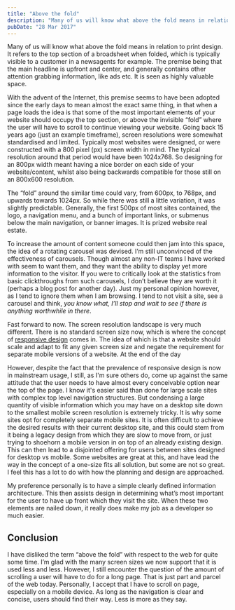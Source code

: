 ```yaml
---
title: "Above the fold"
description: "Many of us will know what above the fold means in relation to print design. It refers to the top section of a broadsheet when folded, which is typically visible to a customer in a newsagents for example."
pubDate: "28 Mar 2017"
---
```


Many of us will know what above the fold means in relation to print design. It refers to the top section of a broadsheet when folded, which is typically visible to a customer in a newsagents for example. The premise being that the main headline is upfront and center, and generally contains other attention grabbing information, like ads etc. It is seen as highly valuable space.

With the advent of the Internet, this premise seems to have been adopted since the early days to mean almost the exact same thing, in that when a page loads the idea is that some of the most important elements of your website should occupy the top section, or above the invisible &ldquo;fold&rdquo; where the user will have to scroll to continue viewing your website. Going back 15 years ago (just an example timeframe), screen resolutions were somewhat standardised and limited. Typically most websites were designed, or were constructed with a 800 pixel (px) screen width in mind. The typical resolution around that period would have been 1024x768. So designing for an 800px width meant having a nice border on each side of your website/content, whilst also being backwards compatible for those still on an 800x600 resolution.

The &ldquo;fold&rdquo; around the similar time could vary, from 600px, to 768px, and upwards towards 1024px. So while there was still a little variation, it was slightly predictable. Generally, the first 500px of most sites contained, the logo, a navigation menu, and a bunch of important links, or submenus below the main navigation, or banner images. It is prized website real estate.

To increase the amount of content someone could then jam into this space, the idea of a rotating carousel was devised. I’m still unconvinced of the effectiveness of carousels. Though almost any non-IT teams I have worked with seem to want them, and they want the ability to display yet more information to the visitor. If you were to critically look at the statistics from basic clickthroughs from such carousels, I don’t believe they are worth it (perhaps a blog post for another day). Just my personal opinion however, as I tend to ignore them when I am browsing. I tend to not visit a site, see a carousel and think, <em>you know what, I’ll stop and wait to see if there is anything worthwhile in there</em>.

Fast forward to now. The screen resolution landscape is very much different. There is no standard screen size now, which is where the concept of <a href="https://alistapart.com/article/responsive-web-design">responsive design</a> comes in. The idea of which is that a website should scale and adapt to fit any given screen size and negate the requirement for separate mobile versions of a website. At the end of the day

However, despite the fact that the prevalence of responsive design is now in mainstream usage, I still, as I'm sure others do, come up against the same attitude that the user needs to have almost every conceivable option near the top of the page. I know it's easier said than done for large scale sites with complex top level navigation structures. But condensing a large quantity of visible information which you may have on a desktop site down to the smallest mobile screen resolution is extremely tricky. It is why some sites opt for completely separate mobile sites. It is often difficult to achieve the desired results with their current desktop site, and this could stem from it being a legacy design from which they are slow to move from, or just trying to shoehorn a mobile version in on top of an already existing design. This can then lead to a disjointed offering for users between sites designed for desktop vs mobile. Some websites are great at this, and have lead the way in the concept of a one-size fits all solution, but some are not so great. I feel this has a lot to do with how the planning and design are approached.

My preference personally is to have a simple clearly defined information architecture. This then assists design in determining what’s most important for the user to have up front which they visit the site. When these two elements are nailed down, it really does make my job as a developer so much easier.

## Conclusion

I have disliked the term &ldquo;above the fold&rdquo; with respect to the web for quite some time. I’m glad with the many screen sizes we now support that it is used less and less. However, I still encounter the question of the amount of scrolling a user will have to do for a long page. That is just part and parcel of the web today. Personally, I accept that I have to scroll on page, especially on a mobile device. As long as the navigation is clear and concise, users should find their way. Less is more as they say.
